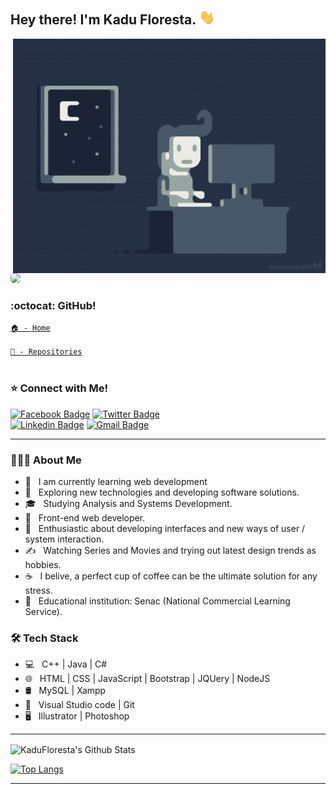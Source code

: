 <h2> Hey there! I'm Kadu Floresta. <img src="https://github.com/KaduFloresta/KaduFloresta/blob/main/img/Hi.gif" width="25"></h2>
<img align="right" alt="GIF" src="https://github.com/KaduFloresta/KaduFloresta/blob/main/img/1.gif" width="500"/>

<a href="https://www.linkedin.com/in/kadufloresta/">
 <img style="border-radius: 5px;" src="https://media-exp1.licdn.com/dms/image/C4D03AQFfIeRf3UDQ9Q/profile-displayphoto-shrink_400_400/0?e=1605139200&v=beta&t=vWVjctWELGPrf-DrfqlwmBWjl88lk6ZwKTUJoCIkI_I" width="150px; alt="border-radius=5px"/></b></a>  
 <br>
 
 <h3>:octocat: GitHub!</h3>
 <code><a href="https://github.com/KaduFloresta" title="HomeGit">🏠 - Home</a><br></code><br>
 <code><a href="https://github.com/KaduFloresta?tab=repositories" title="RepoGit">📂 - Repositories</a><br></code>
 
 <br>

<h3>⭐ Connect with Me!</h3>

[![Facebook Badge](https://img.shields.io/badge/-Kadu_Floresta-lightblue?style=flat-square&logo=Facebook&logoColor=white&link=https://www.facebook.com/kadu.floresta)](https://www.facebook.com/kadu.floresta)
[![Twitter Badge](https://img.shields.io/badge/-@kadu_kururu-1ca0f1?style=flat-square&labelColor=1ca0f1&logo=twitter&logoColor=white&link=https://twitter.com/kadu_kururu)](https://twitter.com/kadu_kururu)
<br>
[![Linkedin Badge](https://img.shields.io/badge/-Kadu_Floresta-blue?style=flat-square&logo=Linkedin&logoColor=white&link=https://www.linkedin.com/in/kadufloresta/)](https://www.linkedin.com/in/kadufloresta/)
[![Gmail Badge](https://img.shields.io/badge/-cefloresta1@gmail.com-c14438?style=flat-square&logo=Gmail&logoColor=white&link=mailto:cefloresta1@gmail.com)](mailto:cefloresta1@gmail.com)

<hr>
 
 <h3> 👨🏻‍💻 About Me </h3>

- 🔭 &nbsp; I am currently learning web development
- 🤔 &nbsp; Exploring new technologies and developing software solutions.
- 🎓 &nbsp; Studying Analysis and Systems Development.
- 💼 &nbsp; Front-end web developer.
- 🌱 &nbsp; Enthusiastic about developing interfaces and new ways of user / system interaction.
- ✍️ &nbsp; Watching Series and Movies and trying out latest design trends as hobbies.
- ☕ &nbsp; I belive, a perfect cup of coffee can be the ultimate solution for any stress. 
- 💬 &nbsp; Educational institution: Senac (National Commercial Learning Service).

<h3>🛠 Tech Stack</h3>

- 💻 &nbsp; C++ | Java | C# 
- 🌐 &nbsp; HTML | CSS | JavaScript | Bootstrap | JQUery | NodeJS
- 🛢 &nbsp; MySQL | Xampp
- 🔧 &nbsp; Visual Studio code | Git
- 🖥 &nbsp; Illustrator | Photoshop

<hr>

<img align="center" src="https://github-readme-stats.vercel.app/api?username=KaduFloresta&include_all_commits=true&count_private=true&show_icons=true&line_height=20&title_color=7A7ADB&icon_color=2234AE&text_color=D3D3D3&bg_color=0,000000,130F40" alt="KaduFloresta's Github Stats">

<br>

[![Top Langs](https://github-readme-stats.vercel.app/api/top-langs/?username=KaduFloresta&layout=compact&text_color=daf7dc&bg_color=151515)](https://github.com/KaduFloresta/github-readme-stats)

<hr>
